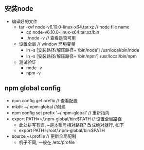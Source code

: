 ## 安装node ##
+ 编译好的文件
  + tar -xvf node-v6.10.0-linux-x64.tar.xz // node file name
    + cd node-v6.10.0-linux-x64.tar.xz/bin
    + ./node -v // 查看是否可用
  + 设置全局 // window 环境变量
    + ln -s [安装路径/解压路径+'/bin/node'] /usr/local/bin/node
    + ln -s [安装路径/解压路径+'/bin/npm'] /usr/local/bin/npm
  + 测试验证
    + node -v
    + npm -v

## npm global config ##
+ npm config get prefix // 查看配置
+ mkdir ~/.npm-global //创建
+ npm config set prefix '~/.npm-global' // 重新指向
+ export PATH=~/.npm-global/bin:$PATH // 设置全局路径
  + 此处拼写有误, ~是本账号相对路径? 改成绝对就行, 如下
  + export PATH=/root/.npm-global/bin:$PATH
+ source ~/.profile // 更新全局配制
  + 机子不同, 一般在 /etc/profile